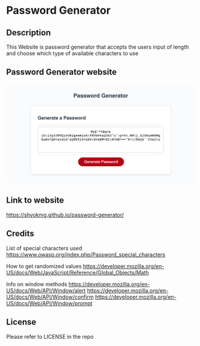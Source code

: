 # Password Generator

## Description

This Website is password generator that accepts the users input of length and choose which type of available characters to use

## Password Generator website
![Password Generator](./images/pass_gen.png)

## Link to website
https://shyokmg.github.io/password-generator/

## Credits

List of special characters used 
https://www.owasp.org/index.php/Password_special_characters

How to get randomized values
https://developer.mozilla.org/en-US/docs/Web/JavaScript/Reference/Global_Objects/Math

Info on window methods
https://developer.mozilla.org/en-US/docs/Web/API/Window/alert
https://developer.mozilla.org/en-US/docs/Web/API/Window/confirm
https://developer.mozilla.org/en-US/docs/Web/API/Window/prompt

## License

Please refer to LICENSE in the repo